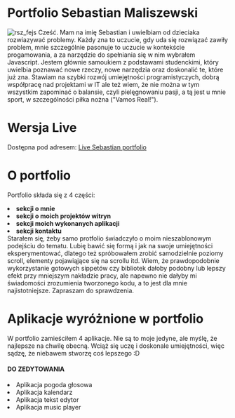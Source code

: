 # Portfolio Sebastian Maliszewski
<img src="https://image.ibb.co/hy2b0x/rsz_fejs.png" alt="rsz_fejs" border="0">
Cześć. Mam na imię Sebastian i uwielbiam od dzieciaka rozwiazywać problemy. Każdy zna to uczucie, gdy uda się rozwiązać zawiły problem, mnie szczególnie pasonuje to uczucie w kontekście progamowania, a za narzędzie do spełniania się w nim wybrałem Javascript. 
Jestem głównie samoukiem z podstawami studenckimi, który uwielbia poznawać nowe rzeczy, nowe narzędzia oraz doskonalić te, które już zna. 
Stawiam na szybki rozwój umiejętności programistyczych, dobrą współpracę nad projektami w IT ale też wiem, że nie można w tym wszystkim zapominać o balansie, czyli pielęgnowaniu pasji, a tą jest u mnie sport, w szczególności piłka nożna ("Vamos Real!").

# Wersja Live
Dostępna pod adresem:
<a href="https://bastianmalisz.github.io/Old_Portfolio/index.html">Live Sebastian portfolio </a>

# O portfolio
Portfolio składa się z 4 części: 
<li><b>sekcji o mnie</b></li>
<li><b>sekcji o moich projektów witryn</b></li>
<li><b>sekcji moich wykonanych aplikacji</b></li>
<li><b>sekcji kontaktu</b></li>
Starałem się, żeby samo protfolio świadczyło o moim nieszablonowym podejściu do tematu. Lubię bawić się formą i jak na swoje umiejętności eksperymentować, dlatego też spróbowałem zrobić samodzielnie poziomy scroll, elementy pojawiąjące się na scrollu itd. 
Wiem, że prawdopodobnie wykorzystanie gotowych sippetów czy bibliotek dałoby podobny lub lepszy efekt przy mniejszym nakładzie pracy, ale napewno nie dałyby mi świadomości zrozumienia tworzonego kodu, a to jest dla mnie najistotniejsze.
Zapraszam do sprawdzenia.

# Aplikacje wyróżnione w portfolio
W portfolio zamieściłem 4 aplikacje. Nie są to moje jedyne, ale myślę, że najlepsze na chwilę obecną. Wciąż się uczę i doskonale umiejętności, więc sądzę, że niebawem stworzę coś lepszego :D

<h4> DO ZEDYTOWANIA </h4>
<li>Aplikacja pogoda głosowa</li>
<li>Aplikacja kalendarz</li>
<li>Aplikacja tekst edytor</li>
<li>Aplikacja music player</li>


